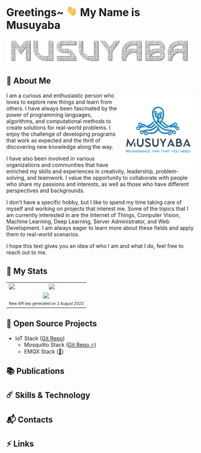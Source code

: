 # Greetings~ <img width="30px" src="documentation/gif/hi.gif"> My Name is Musuyaba

<div align="center">

![Image by https://textanim.com (Musuyaba Animation)](documentation/animation/textanim-Adc02.gif)

</div>

## :octopus: About Me

<img align='right' src='documentation/images/musuyaba-logo.png' width='200"'>

I am a curious and enthusiastic person who loves to explore new things and learn from others. I have always been fascinated by the power of programming languages, algorithms, and computational methods to create solutions for real-world problems. I enjoy the challenge of developing programs that work as expected and the thrill of discovering new knowledge along the way.

I have also been involved in various organizations and communities that have enriched my skills and experiences in creativity, leadership, problem-solving, and teamwork. I value the opportunity to collaborate with people who share my passions and interests, as well as those who have different perspectives and backgrounds.

I don't have a specific hobby, but I like to spend my time taking care of myself and working on projects that interest me. Some of the topics that I am currently interested in are the Internet of Things, Computer Vision, Machine Learning, Deep Learning, Server Administrator, and Web Development. I am always eager to learn more about these fields and apply them to real-world scenarios.

I hope this text gives you an idea of who I am and what I do, feel free to reach out to me.

## :flags: My Stats

<div align="center">

<table>
  <tr>
    <td><img src="https://github-readme-stats.vercel.app/api/top-langs/?username=Musuyaba&layout=compact&theme=aura"></td>
    <td><img height=120px src="https://github.r2v.ch/codewars?user=Musuyaba&stroke=white&theme=nightowl&hide_clan=true">
    </td>
  </tr>
  <tr>
    <td colspan="2" align="center"><img src="https://github-readme-stats.vercel.app/api/wakatime?username=musuyaba&layout=compact&theme=aura">
    <br><small style="font-size:x-small">New API key generated on 2 August 2023</small></td>
  </tr>
</table>
</div>

## :carousel_horse: Open Source Projects

- IoT Stack ([Git Repo](https://github.com/Musuyaba/iot-stack))
  - Mosquitto Stack ([Git Repo :fire:](https://github.com/Musuyaba/mosquitto-stack))
  - EMQX Stack ([:hammer:](https://github.com/Musuyaba))

## :books: Publications

## :comet: Skills & Technology

## :mailbox_with_mail: Contacts

## :zap: Links
